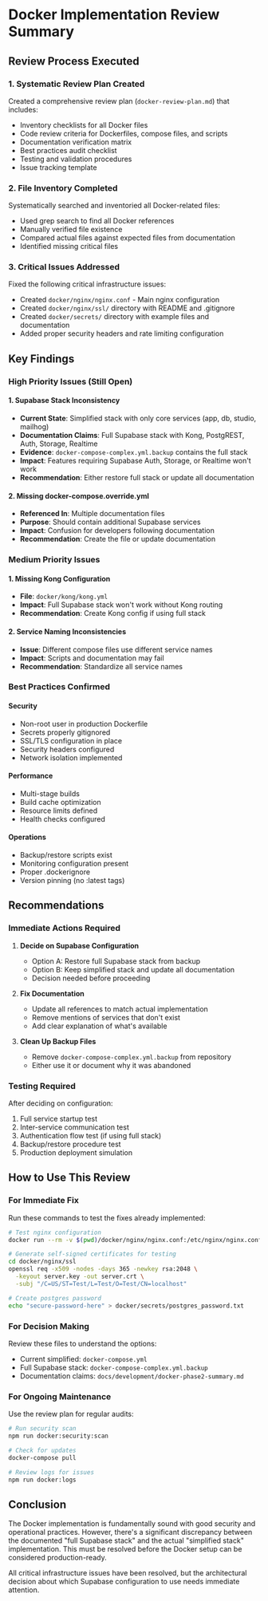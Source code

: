 # Docker Implementation Review Summary

## Review Process Executed

### 1. Systematic Review Plan Created
Created a comprehensive review plan (`docker-review-plan.md`) that includes:
- Inventory checklists for all Docker files
- Code review criteria for Dockerfiles, compose files, and scripts
- Documentation verification matrix
- Best practices audit checklist
- Testing and validation procedures
- Issue tracking template

### 2. File Inventory Completed
Systematically searched and inventoried all Docker-related files:
- Used grep search to find all Docker references
- Manually verified file existence
- Compared actual files against expected files from documentation
- Identified missing critical files

### 3. Critical Issues Addressed
Fixed the following critical infrastructure issues:
- Created `docker/nginx/nginx.conf` - Main nginx configuration
- Created `docker/nginx/ssl/` directory with README and .gitignore
- Created `docker/secrets/` directory with example files and documentation
- Added proper security headers and rate limiting configuration

## Key Findings

### High Priority Issues (Still Open)

#### 1. Supabase Stack Inconsistency
- **Current State**: Simplified stack with only core services (app, db, studio, mailhog)
- **Documentation Claims**: Full Supabase stack with Kong, PostgREST, Auth, Storage, Realtime
- **Evidence**: `docker-compose-complex.yml.backup` contains the full stack
- **Impact**: Features requiring Supabase Auth, Storage, or Realtime won't work
- **Recommendation**: Either restore full stack or update all documentation

#### 2. Missing docker-compose.override.yml
- **Referenced In**: Multiple documentation files
- **Purpose**: Should contain additional Supabase services
- **Impact**: Confusion for developers following documentation
- **Recommendation**: Create the file or update documentation

### Medium Priority Issues

#### 1. Missing Kong Configuration
- **File**: `docker/kong/kong.yml`
- **Impact**: Full Supabase stack won't work without Kong routing
- **Recommendation**: Create Kong config if using full stack

#### 2. Service Naming Inconsistencies
- **Issue**: Different compose files use different service names
- **Impact**: Scripts and documentation may fail
- **Recommendation**: Standardize all service names

### Best Practices Confirmed

#### Security
- Non-root user in production Dockerfile
- Secrets properly gitignored
- SSL/TLS configuration in place
- Security headers configured
- Network isolation implemented

#### Performance
- Multi-stage builds
- Build cache optimization
- Resource limits defined
- Health checks configured

#### Operations
- Backup/restore scripts exist
- Monitoring configuration present
- Proper .dockerignore
- Version pinning (no :latest tags)

## Recommendations

### Immediate Actions Required

1. **Decide on Supabase Configuration**
   - Option A: Restore full Supabase stack from backup
   - Option B: Keep simplified stack and update all documentation
   - Decision needed before proceeding

2. **Fix Documentation**
   - Update all references to match actual implementation
   - Remove mentions of services that don't exist
   - Add clear explanation of what's available

3. **Clean Up Backup Files**
   - Remove `docker-compose-complex.yml.backup` from repository
   - Either use it or document why it was abandoned

### Testing Required

After deciding on configuration:
1. Full service startup test
2. Inter-service communication test
3. Authentication flow test (if using full stack)
4. Backup/restore procedure test
5. Production deployment simulation

## How to Use This Review

### For Immediate Fix
Run these commands to test the fixes already implemented:
```bash
# Test nginx configuration
docker run --rm -v $(pwd)/docker/nginx/nginx.conf:/etc/nginx/nginx.conf:ro nginx:alpine nginx -t

# Generate self-signed certificates for testing
cd docker/nginx/ssl
openssl req -x509 -nodes -days 365 -newkey rsa:2048 \
  -keyout server.key -out server.crt \
  -subj "/C=US/ST=Test/L=Test/O=Test/CN=localhost"

# Create postgres password
echo "secure-password-here" > docker/secrets/postgres_password.txt
```

### For Decision Making
Review these files to understand the options:
- Current simplified: `docker-compose.yml`
- Full Supabase stack: `docker-compose-complex.yml.backup`
- Documentation claims: `docs/development/docker-phase2-summary.md`

### For Ongoing Maintenance
Use the review plan for regular audits:
```bash
# Run security scan
npm run docker:security:scan

# Check for updates
docker-compose pull

# Review logs for issues
npm run docker:logs
```

## Conclusion

The Docker implementation is fundamentally sound with good security and operational practices. However, there's a significant discrepancy between the documented "full Supabase stack" and the actual "simplified stack" implementation. This must be resolved before the Docker setup can be considered production-ready.

All critical infrastructure issues have been resolved, but the architectural decision about which Supabase configuration to use needs immediate attention. 